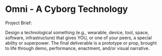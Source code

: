 # Omni - A Cyborg Technology

Project Brief: 

Design a technological something (e.g., wearable, device, tool, space,
software, infrastructure) that gives YOU, or one of your peers, a special ability
or superpower. The final deliverable is a prototype or prop, brought to life
through demo, performance, enactment, and/or visual narrative.

